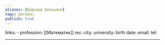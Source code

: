 ```yaml
---
aliases: [Бернард Больцано]
tags: person👤
publish: true
---
```

links: -
profession: [[Математик]]
rec:
city: 
university: 
birth date:
email:
tel:

---
